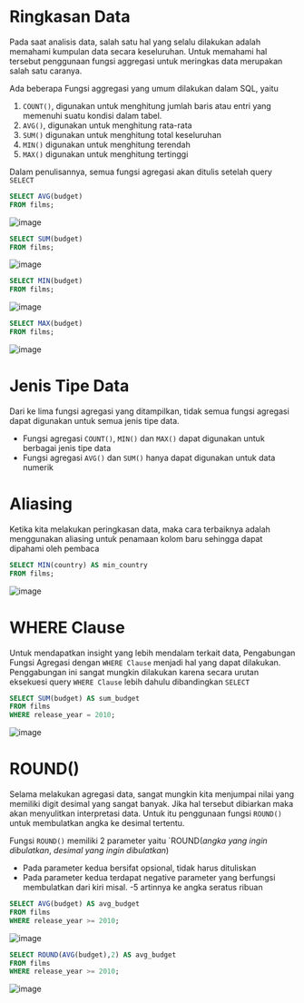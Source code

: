 # Ringkasan Data

Pada saat analisis data, salah satu hal yang selalu dilakukan adalah memahami kumpulan data secara keseluruhan. Untuk memahami hal tersebut penggunaan fungsi aggregasi untuk meringkas data merupakan salah satu caranya.

Ada beberapa Fungsi aggregasi yang umum dilakukan dalam SQL, yaitu
1. `COUNT()`, digunakan untuk menghitung jumlah baris atau entri yang memenuhi suatu kondisi dalam tabel.
2. `AVG()`, digunakan untuk menghitung rata-rata
3. `SUM()` digunakan untuk menghitung total keseluruhan
4. `MIN()` digunakan untuk menghitung terendah
5. `MAX()` digunakan untuk menghitung tertinggi

Dalam penulisannya, semua fungsi agregasi akan ditulis setelah query `SELECT`

```SQL
SELECT AVG(budget)
FROM films;
```
![image](https://github.com/akmalhsn/SQL/assets/149208628/62f67676-ee83-4473-8d69-070000b56f77)

```SQL
SELECT SUM(budget)
FROM films;
```
![image](https://github.com/akmalhsn/SQL/assets/149208628/c835466e-03a8-462c-b9be-750da20559af)

```SQL
SELECT MIN(budget)
FROM films;
```

![image](https://github.com/akmalhsn/SQL/assets/149208628/fa73e6fb-0b4a-42ce-83ff-19a457d5caed)

```SQL
SELECT MAX(budget)
FROM films;
```

![image](https://github.com/akmalhsn/SQL/assets/149208628/29562977-91c7-4524-9854-fd927c08fdfe)


# Jenis Tipe Data

Dari ke lima fungsi agregasi yang ditampilkan, tidak semua fungsi agregasi dapat digunakan untuk semua jenis tipe data.
- Fungsi agregasi `COUNT()`, `MIN()` dan `MAX()` dapat digunakan untuk berbagai jenis tipe data
- Fungsi agregasi `AVG()` dan `SUM()` hanya dapat digunakan untuk data numerik

# Aliasing 

Ketika kita melakukan peringkasan data, maka cara terbaiknya adalah menggunakan aliasing untuk penamaan kolom baru sehingga dapat dipahami oleh pembaca

```SQL
SELECT MIN(country) AS min_country
FROM films;
```
![image](https://github.com/akmalhsn/SQL/assets/149208628/ddad5810-cc9d-449d-ac4a-8a9e96af195a)


# WHERE Clause

Untuk mendapatkan insight yang lebih mendalam terkait data, Pengabungan Fungsi Agregasi dengan `WHERE Clause` menjadi hal yang dapat dilakukan. Penggabungan ini sangat mungkin dilakukan karena secara urutan eksekuesi query `WHERE Clause` lebih dahulu dibandingkan `SELECT`

```SQL
SELECT SUM(budget) AS sum_budget
FROM films
WHERE release_year = 2010;
```
![image](https://github.com/akmalhsn/SQL/assets/149208628/5deebcb5-1e41-4fb6-a95c-2637db3e486f)


# ROUND()

Selama melakukan agregasi data, sangat mungkin kita menjumpai nilai yang memiliki digit desimal yang sangat banyak. Jika hal tersebut dibiarkan maka akan menyulitkan interpretasi data. Untuk itu penggunaan fungsi `ROUND()` untuk membulatkan angka ke desimal tertentu. 

Fungsi `ROUND()` memiliki 2 parameter yaitu `ROUND(*angka yang ingin dibulatkan*, *desimal yang ingin dibulatkan*)
  - Pada parameter kedua bersifat opsional, tidak harus dituliskan
  - Pada parameter kedua terdapat negative parameter yang berfungsi membulatkan dari kiri misal. -5 artinnya ke angka seratus ribuan

```SQL
SELECT AVG(budget) AS avg_budget
FROM films
WHERE release_year >= 2010;
```
![image](https://github.com/akmalhsn/SQL/assets/149208628/501a7810-7ae8-4a5c-8df1-e77663ced046)

```SQL
SELECT ROUND(AVG(budget),2) AS avg_budget
FROM films
WHERE release_year >= 2010;
```

![image](https://github.com/akmalhsn/SQL/assets/149208628/e970c3fb-d0ea-45cd-a0cd-0231b022a178)
